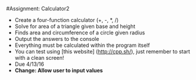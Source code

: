 #Assignment: Calculator2
- Create a four-function calculator (+, -, *, /)
- Solve for area of a triangle given base and height
- Finds area and circumference of a circle given radius
- Output the answers to the console
- Everything must be calculated within the program itself
- You can test using [this website] (http://cpp.sh/), just remember to start with a clean screen!
- Due 4/13/16
- **Change: Allow user to input values**
